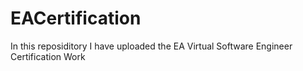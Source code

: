 # EACertification
In this reposiditory I have uploaded the EA Virtual Software Engineer Certification Work
